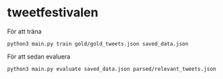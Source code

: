 # tweetfestivalen

För att träna
```
python3 main.py train gold/gold_tweets.json saved_data.json
```

För att sedan evaluera
```
python3 main.py evaluate saved_data.json parsed/relevant_tweets.json
```


